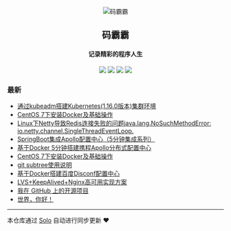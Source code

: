 <p align="center"><img alt="码霸霸" src="https://s2.ax1x.com/2019/10/24/Ka1C4S.th.png"></p><h2 align="center">
码霸霸
</h2>

<h4 align="center">记录精彩的程序人生</h4>
<p align="center"><a title="码霸霸" target="_blank" href="https://github.com/183619962/solo-blog"><img src="https://img.shields.io/github/last-commit/183619962/solo-blog.svg?style=flat-square&color=FF9900"></a>
<a title="GitHub repo size in bytes" target="_blank" href="https://github.com/183619962/solo-blog"><img src="https://img.shields.io/github/repo-size/183619962/solo-blog.svg?style=flat-square"></a>
<a title="Solo Version" target="_blank" href="https://github.com/b3log/solo/releases"><img src="https://img.shields.io/badge/solo-3.6.6-f1e05a.svg?style=flat-square&color=blueviolet"></a>
<a title="Hits" target="_blank" href="https://github.com/b3log/hits"><img src="https://hits.b3log.org/183619962/solo-blog.svg"></a></p>

### 最新

* [通过kubeadm搭建Kubernetes(1.16.0版本)集群环境](https://blog.lupf.cn/articles/2019/11/23/1574512937074.html)
* [CentOS 7下安装Docker及基础操作](https://blog.lupf.cn/articles/2019/11/23/1574503815568.html)
* [Linux下Netty导致Redis连接失败的问题java.lang.NoSuchMethodError: io.netty.channel.SingleThreadEventLoop.<init>](https://blog.lupf.cn/articles/2019/11/21/1574319219347.html)
* [SpringBoot集成Apollo配置中心（5分钟集成系列）](https://blog.lupf.cn/articles/2019/11/19/1574169822114.html)
* [基于Docker 5分钟搭建携程Apollo分布式配置中心](https://blog.lupf.cn/articles/2019/11/16/1573908705297.html)
* [CentOS 7下安装Docker及基础操作](https://blog.lupf.cn/articles/2019/11/16/1573896114527.html)
* [git subtree使用说明](https://blog.lupf.cn/articles/2019/11/16/1573890420632.html)
* [基于Docker搭建百度Disconf配置中心](https://blog.lupf.cn/articles/2019/11/10/1573361443261.html)
* [LVS+KeepAlived+Nginx高可用实现方案](https://blog.lupf.cn/articles/2019/10/25/1572009910207.html)
* [我在 GitHub 上的开源项目](https://blog.lupf.cn/my-github-repos)
* [世界，你好！](https://blog.lupf.cn/hello-solo)



---

本仓库通过 [Solo](https://github.com/b3log/solo) 自动进行同步更新 ❤️ 